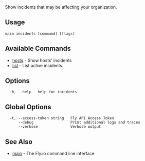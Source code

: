 Show incidents that may be affecting your organization.

## Usage
~~~
main incidents [command] [flags]
~~~

## Available Commands
* [hosts](/docs/flyctl/main-incidents-hosts/)	 - Show hosts' incidents
* [list](/docs/flyctl/main-incidents-list/)	 - List active incidents.

## Options

~~~
  -h, --help   help for incidents
~~~

## Global Options

~~~
  -t, --access-token string   Fly API Access Token
      --debug                 Print additional logs and traces
      --verbose               Verbose output
~~~

## See Also

* [main](/docs/flyctl/main/)	 - The Fly.io command line interface

